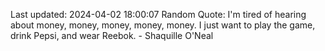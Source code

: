 Last updated: 2024-04-02 18:00:07
Random Quote: I'm tired of hearing about money, money, money, money, money. I just want to play the game, drink Pepsi, and wear Reebok. - Shaquille O'Neal